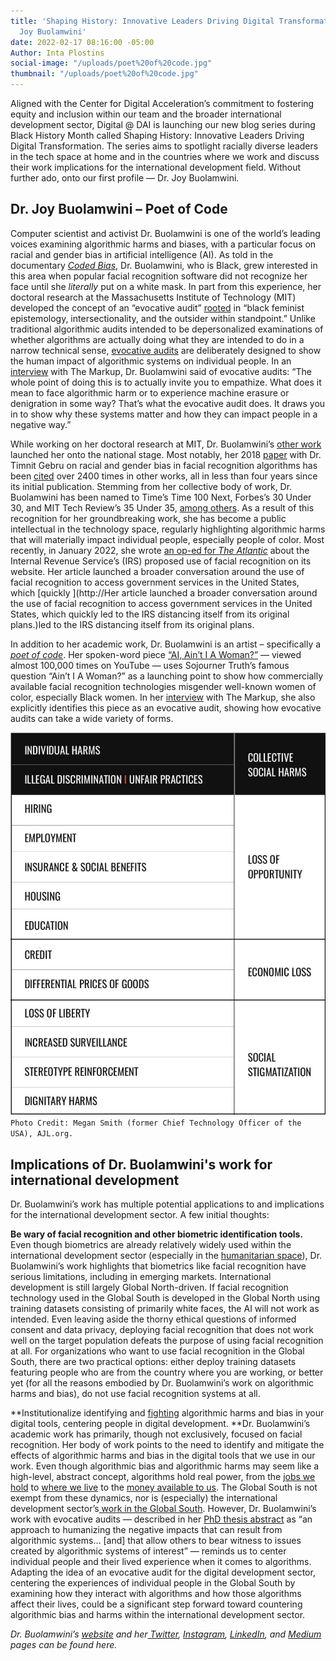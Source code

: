 ```yaml
---
title: 'Shaping History: Innovative Leaders Driving Digital Transformation  —  Dr.
  Joy Buolamwini'
date: 2022-02-17 08:16:00 -05:00
Author: Inta Plostins
social-image: "/uploads/poet%20of%20code.jpg"
thumbnail: "/uploads/poet%20of%20code.jpg"
---
```


Aligned with the Center for Digital Acceleration’s commitment to fostering equity and inclusion within our team and the broader international development sector, Digital @ DAI is launching our new blog series during Black History Month called Shaping History: Innovative Leaders Driving Digital Transformation. The series aims to spotlight racially diverse leaders in the tech space at home and in the countries where we work and discuss their work implications for the international development field. Without further ado, onto our first profile — Dr. Joy Buolamwini.

<!--more-->

## **Dr. Joy Buolamwini – Poet of Code**

Computer scientist and activist Dr. Buolamwini is one of the world’s leading voices examining algorithmic harms and biases, with a particular focus on racial and gender bias in artificial intelligence (AI). As told in the documentary *[Coded Bias](https://www.netflix.com/title/81328723)*, Dr. Buolamwini, who is Black, grew interested in this area when popular facial recognition software did not recognize her face until she *literally* put on a white mask. In part from this experience, her doctoral research at the Massachusetts Institute of Technology (MIT) developed the concept of an “evocative audit” [rooted](https://www.media.mit.edu/events/joy-buolamwini-defense/) in “black feminist epistemology, intersectionality, and the outsider within standpoint.” Unlike traditional algorithmic audits intended to be depersonalized examinations of whether algorithms are actually doing what they are intended to do in a narrow technical sense, [evocative audits](https://ethanzuckerman.com/2021/10/07/hope-and-joy/) are deliberately designed to show the human impact of algorithmic systems on individual people. In an [interview](https://www.getrevue.co/profile/themarkup/issues/is-the-face-the-final-frontier-of-privacy-1000994) with The Markup, Dr. Buolamwini said of evocative audits: “The whole point of doing this is to actually invite you to empathize. What does it mean to face algorithmic harm or to experience machine erasure or denigration in some way? That’s what the evocative audit does. It draws you in to show why these systems matter and how they can impact people in a negative way.”

While working on her doctoral research at MIT, Dr. Buolamwini’s [other work](https://poetofcode.com/research/) launched her onto the national stage. Most notably, her 2018 [paper](https://dam-prod.media.mit.edu/x/2018/02/06/Gender%20Shades%20Intersectional%20Accuracy%20Disparities.pdf) with Dr. Timnit Gebru on racial and gender bias in facial recognition algorithms has been [cited](https://scholar.google.com/scholar?cites=14954608238029559254&as_sdt=40000005&sciodt=0,22&hl=en) over 2400 times in other works, all in less than four years since its initial publication. Stemming from her collective body of work, Dr. Buolamwini has been named to Time’s Time 100 Next, Forbes’s 30 Under 30, and MIT Tech Review’s 35 Under 35, [among others](https://poetofcode.com/about/). As a result of this recognition for her groundbreaking work, she has become a public intellectual in the technology space, regularly highlighting algorithmic harms that will materially impact individual people, especially people of color. Most recently, in January 2022, she wrote [an op-ed for ](https://www.theatlantic.com/ideas/archive/2022/01/irs-should-stop-using-facial-recognition/621386/)*[The Atlantic](https://www.theatlantic.com/ideas/archive/2022/01/irs-should-stop-using-facial-recognition/621386/)* about the Internal Revenue Service’s (IRS) proposed use of facial recognition on its website. Her article launched a broader conversation around the use of facial recognition to access government services in the United States, which \[quickly \](http://Her article launched a broader conversation around the use of facial recognition to access government services in the United States, which quickly led to the IRS distancing itself from its original plans.)led to the IRS distancing itself from its original plans.

In addition to her academic work, Dr. Buolamwini is an artist – specifically a *[poet of code](https://poetofcode.com/art/)*. Her spoken-word piece [“AI, Ain’t I A Woman?”](https://www.youtube.com/watch?v=QxuyfWoVV98) — viewed almost 100,000 times on YouTube — uses Sojourner Truth’s famous question “Ain’t I A Woman?” as a launching point to show how commercially available facial recognition technologies misgender well-known women of color, especially Black women. In her [interview](https://www.getrevue.co/profile/themarkup/issues/is-the-face-the-final-frontier-of-privacy-1000994) with The Markup, she also explicitly identifies this piece as an evocative audit, showing how evocative audits can take a wide variety of forms.

![poet of code.jpg](/uploads/poet%20of%20code.jpg)\
`Photo Credit: Megan Smith (former Chief Technology Officer of the USA), AJL.org.`

## Implications of Dr. Buolamwini's work for international development 

Dr. Buolamwini’s work has multiple potential applications to and implications for the international development sector. A few initial thoughts:

**Be wary of facial recognition and other biometric identification tools.** Even though biometrics are already relatively widely used within the international development sector (especially in the [humanitarian space](https://blogs.icrc.org/law-and-policy/2021/09/02/biometrics-humanitarian-delicate-balance/)), Dr. Buolamwini’s work highlights that biometrics like facial recognition have serious limitations, including in emerging markets. International development is still largely Global North-driven. If facial recognition technology used in the Global South is developed in the Global North using training datasets consisting of primarily white faces, the AI will not work as intended. Even leaving aside the thorny ethical questions of informed consent and data privacy, deploying facial recognition that does not work well on the target population defeats the purpose of using facial recognition at all. For organizations who want to use facial recognition in the Global South, there are two practical options: either deploy training datasets featuring people who are from the country where you are working, or better yet (for all the reasons embodied by Dr. Buolamwini’s work on algorithmic harms and bias), do not use facial recognition systems at all.

**Institutionalize identifying and [fighting](https://dai-global-digital.com/algorithms-in-development.html) algorithmic harms and bias in your digital tools, centering people in digital development. **Dr. Buolamwini’s academic work has primarily, though not exclusively, focused on facial recognition. Her body of work points to the need to identify and mitigate the effects of algorithmic harms and bias in the digital tools that we use in our work. Even though algorithmic bias and algorithmic harms may seem like a high-level, abstract concept, algorithms hold real power, from the [jobs we hold](https://hbr.org/2019/05/all-the-ways-hiring-algorithms-can-introduce-bias) to [where we live](https://www.newamerica.org/oti/blog/huds-new-rule-paves-the-way-for-rampant-algorithmic-discrimination-in-housing-decisions/) to the [money available to us](https://hai.stanford.edu/news/how-flawed-data-aggravates-inequality-credit#:\~:text=It's%20not%20that%20the%20credit,borrowers%20have%20limited%20credit%20histories.). The Global South is not exempt from these dynamics, nor is (especially) the international development sector’s[ work in the Global South](https://www.worldbank.org/en/events/2021/10/24/algorithmic-racial-bias-a-development-challenge). However, Dr. Buolamwini’s work with evocative audits — described in her [PhD thesis abstract](https://www.media.mit.edu/events/joy-buolamwini-defense/) as “an approach to humanizing the negative impacts that can result from algorithmic systems… \[and\] that allow others to bear witness to issues created by algorithmic systems of interest” — reminds us to center individual people and their lived experience when it comes to algorithms. Adapting the idea of an evocative audit for the digital development sector, centering the experiences of individual people in the Global South by examining how they interact with algorithms and how those algorithms affect their lives, could be a significant step forward toward countering algorithmic bias and harms within the international development sector.

*Dr. Buolamwini’s [website](https://www.poetofcode.com/) and her[ Twitter](https://twitter.com/jovialjoy), [Instagram](https://www.instagram.com/joyfulcode/), [LinkedIn](https://www.linkedin.com/in/buolamwini/), and [Medium](https://medium.com/@Joy.Buolamwini) pages can be found here.*